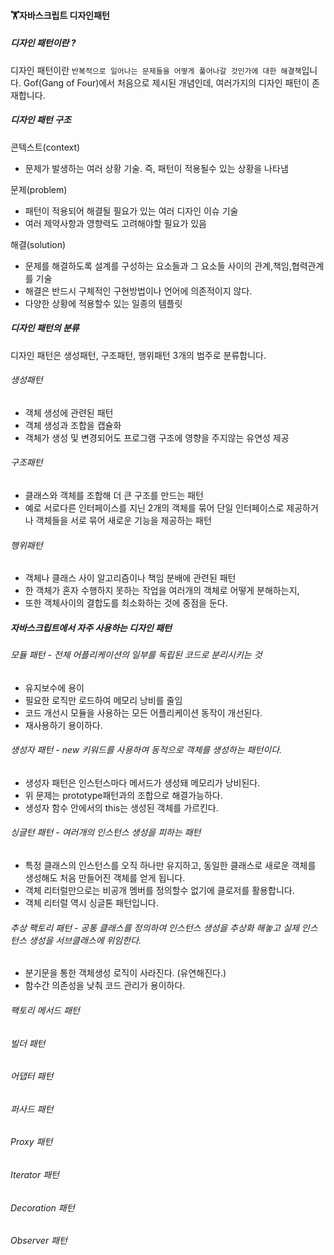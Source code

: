 #### 🏋자바스크립트 디자인패턴

##### 디자인 패턴이란 ?

디자인 패턴이란 `반복적으로 일어나는 문제들을 어떻게 풀어나갈 것인가에 대한 해결책`입니다. 
Gof(Gang of Four)에서 처음으로 제시된 개념인데, 여러가지의 디자인 패턴이 존재합니다.

##### 디자인 패턴 구조

콘텍스트(context)
- 문제가 발생하는 여러 상황 기술. 즉, 패턴이 적용될수 있는 상황을 나타냄

문제(problem)
- 패턴이 적용되어 해결될 필요가 있는 여러 디자인 이슈 기술
- 여러 제약사항과 영향력도 고려해야할 필요가 있음

해결(solution)
- 문제를 해결하도록 설계를 구성하는 요소들과 그 요소들 사이의 관계,책임,협력관계를 기술
- 해결은 반드시 구체적인 구현방법이나 언어에 의존적이지 않다.
- 다양한 상황에 적용할수 있는 일종의 템플릿

##### 디자인 패턴의 분류

디자인 패턴은 생성패턴, 구조패턴, 행위패턴 3개의 범주로 분류합니다.

###### 생성패턴

- 객체 생성에 관련된 패턴
- 객체 생성과 조합을 캡슐화
- 객체가 생성 및 변경되어도 프로그램 구조에 영향을 주지않는 유연성 제공

###### 구조패턴

- 클래스와 객체를 조합해 더 큰 구조를 만드는 패턴
- 예로 서로다른 인터페이스를 지닌 2개의 객체를 묶어 단일 인터페이스로 제공하거나 객체들을 서로 묶어 새로운 기능을 제공하는 패턴

###### 행위패턴

- 객체나 클래스 사이 알고리즘이나 책임 분배에 관련된 패턴
- 한 객체가 혼자 수행하지 못하는 작업을 여러개의 객체로 어떻게 분해하는지,
- 또한 객체사이의 결합도를 최소화하는 것에 중점을 둔다.

##### 자바스크립트에서 자주 사용하는 디자인 패턴

###### 모듈 패턴 - 전체 어플리케이션의 일부를 독립된 코드로 분리시키는 것

- 유지보수에 용이
- 필요한 로직만 로드하여 메모리 낭비를 줄임
- 코드 개선시 모듈을 사용하는 모든 어플리케이션 동작이 개선된다.
- 재사용하기 용이하다.

###### 생성자 패턴 - new 키워드를 사용하여 동적으로 객체를 생성하는 패턴이다.

- 생성자 패턴은 인스턴스마다 메서드가 생성돼 메모리가 낭비된다.
- 위 문제는 prototype패턴과의 조합으로 해결가능하다.
- 생성자 함수 안에서의 this는 생성된 객체를 가르킨다.

###### 싱글턴 패턴 - 여러개의 인스턴스 생성을 피하는 패턴

- 특정 클래스의 인스턴스를 오직 하나만 유지하고, 동일한 클래스로 새로운 객체를 생성해도 처음 만들어진 객체를 얻게 됩니다.
- 객체 리터럴만으로는 비공개 멤버를 정의할수 없기에 클로저를 활용합니다.
- 객체 리터럴 역시 싱글톤 패턴입니다.

###### 추상 팩토리 패턴 - 공통 클래스를 정의하여 인스턴스 생성을 추상화 해놓고 실제 인스턴스 생성을 서브클래스에 위임한다.

- 분기문을 통한 객체생성 로직이 사라진다. (유연해진다.)
- 함수간 의존성을 낮춰 코드 관리가 용이하다.

###### 팩토리 메서드 패턴

###### 빌더 패턴

###### 어댑터 패턴

###### 퍼사드 패턴

###### Proxy 패턴

###### Iterator 패턴

###### Decoration 패턴

###### Observer 패턴